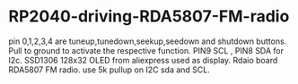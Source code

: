 # RP2040-driving-RDA5807-FM-radio
pin 0,1,2,3,4 are tuneup,tunedown,seekup,seedown and shutdown buttons. Pull to ground to activate the respective function. PIN9 SCL , PIN8 SDA for I2c. SSD1306 128x32 OLED from aliexpress used as display. Rdaio board RDA5807 FM radio. use 5k pullup on I2C sda and SCL.
